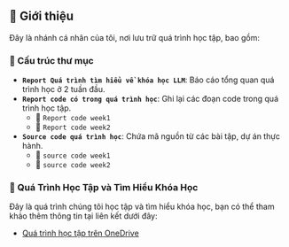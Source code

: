 ## 📌 Giới thiệu  
Đây là nhánh cá nhân của tôi, nơi lưu trữ quá trình học tập, bao gồm:

### 📂 Cấu trúc thư mục  
- **`Report Quá trình tìm hiểu về khóa học LLM`**: Báo cáo tổng quan quá trình học ở 2 tuần đầu.  
- **`Report code có trong quá trình học`**: Ghi lại các đoạn code trong quá trình học tập.  
  - 📁 `Report code week1`  
  - 📁 `Report code week2`  
- **`Source code quá trình học`**: Chứa mã nguồn từ các bài tập, dự án thực hành.  
  - 📁 `source code week1`  
  - 📁 `source code week2`  
### 📖 Quá Trình Học Tập và Tìm Hiểu Khóa Học

Đây là quá trình chúng tôi học tập và tìm hiểu khóa học, bạn có thể tham khảo thêm thông tin tại liên kết dưới đây:
- [Quá trình học tập trên OneDrive](https://1drv.ms/o/c/3044222ea3cb8333/Euao2b2b8XZIn4o8Wys-IvQBHXszPWTGnIWrgLcR2ClwNw?e=0th1d8)
